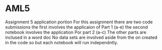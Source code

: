 # AML5
Assignment 5 application portion
For this assignment there are two code submissions the first involves the applicaion of Part 1 (a-e)
the second notebook involves the application Por part 2 (a-c)
The other parts are inclused in a word doc 
No data sets are involved aside from the on created in the code so but each notebook will run independntly.
